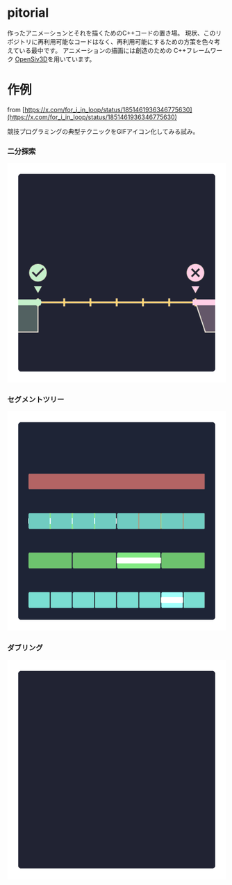 # pitorial
作ったアニメーションとそれを描くためのC++コードの置き場。
現状、このリポジトリに再利用可能なコードはなく、再利用可能にするための方策を色々考えている最中です。
アニメーションの描画には創造のための C++フレームワーク [OpenSiv3D](https://siv3d.github.io/ja-jp/)を用いています。

# 作例
from [https://x.com/for_i_in_loop/status/1851461936346775630](https://x.com/for_i_in_loop/status/1851461936346775630)

競技プログラミングの典型テクニックをGIFアイコン化してみる試み。

### 二分探索
![](./App/dst/BinarySearch.gif)

### セグメントツリー
![](./App/dst/segtree.gif)

### ダブリング
![](./App/dst/dubling.gif)
